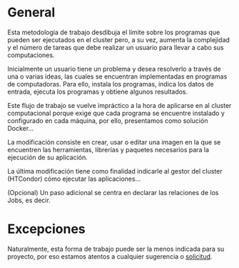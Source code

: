 # General
Esta metodología de trabajo desdibuja el límite sobre los programas que pueden ser ejecutados en el cluster pero, a  su vez, aumenta la complejidad y el número de tareas que debe realizar un usuario para llevar a cabo sus computaciones.

Inicialmente un usuario tiene un problema y desea resolverlo a través de una o varias ideas, las cuales se encuentran implementadas en programas de computadoras. Para ello, instala los programas, indica los datos de entrada, ejecuta los programas y obtiene algunos resultados. 

Este flujo de trabajo se vuelve impráctico a la hora de aplicarse en al cluster computacional porque exige que cada programa se encuentre instalado y configurado en cada máquina, por ello, presentamos como solución Docker...

La modificación consiste en crear, usar o editar una imagen en la que se encuentren las herramientas, librerías y paquetes necesarios para la ejecución de su aplicación.

La última modificación tiene como finalidad indicarle al gestor del cluster (HTCondor) cómo ejecutar las aplicaciones...

(Opcional) Un paso adicional  se centra en declarar las relaciones de los Jobs, es decir. 

# Excepciones
Naturalmente, esta forma de trabajo puede ser la menos indicada para su proyecto, por eso estamos atentos a cualquier sugerencia o [solicitud](solicitudes.md). 
